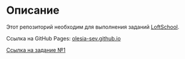 # Описание
Этот репозиторий необходим для выполнения заданий [LoftSchool](https://loftschool.com/).

Ссылка на GitHub Pages:
[olesia-sev.github.io](https://olesia-sev.github.io/)

[Ссылка на задание №1](https://olesia-sev.github.io/folder/inner/)